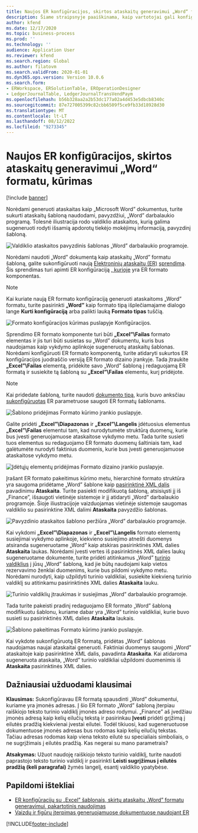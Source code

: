 ```yaml
---
title: Naujos ER konfigūracijos, skirtos ataskaitų generavimui „Word“ formatu, kūrimas
description: Šiame straipsnyje paaiškinama, kaip vartotojai gali konfigūruoti naują elektroninių ataskaitų (ER) formatą, kad galėtų generuoti ataskaitas kaip Microsoft Word dokumentus.
author: kfend
ms.date: 12/17/2020
ms.topic: business-process
ms.prod: ''
ms.technology: ''
audience: Application User
ms.reviewer: kfend
ms.search.region: Global
ms.author: filatovm
ms.search.validFrom: 2020-01-01
ms.dyn365.ops.version: Version 10.0.6
ms.search.form:
- ERWorkspace, ERSolutionTable, EROperationDesigner
- LedgerJournalTable, LedgerJournalTransVendPaym
ms.openlocfilehash: b56b328aa2a2b53dc177a02a4d453e5dbcb8340c
ms.sourcegitcommit: 87e727005399c82cbb6509f5ce9fb33d18928d30
ms.translationtype: MT
ms.contentlocale: lt-LT
ms.lasthandoff: 08/12/2022
ms.locfileid: "9273345"
---
```

# <a name="design-a-new-er-configuration-to-generate-reports-in-word-format"></a>Naujos ER konfigūracijos, skirtos ataskaitų generavimui „Word“ formatu, kūrimas

[!include [banner](../includes/banner.md)]

Norėdami generuoti ataskaitas kaip „Microsoft Word” dokumentus, turite sukurti ataskaitų šabloną naudodami, pavyzdžiui, „Word” darbalaukio programą. Tolesnė iliustracija rodo valdiklio ataskaitos, kurią galima sugeneruoti rodyti išsamią apdorotų tiekėjo mokėjimų informaciją, pavyzdinį šabloną.

![Valdiklio ataskaitos pavyzdinis šablonas „Word” darbalaukio programoje.](./media/er-design-configuration-word-image1.png)

Norėdami naudoti „Word” dokumentą kaip ataskaitų „Word” formatu šabloną, galite sukonfigūruoti naują [Elektroninių ataskaitų (ER)](general-electronic-reporting.md) [sprendimą](er-quick-start1-new-solution.md). Šis sprendimas turi apimti ER konfigūraciją [, kurioje](general-electronic-reporting.md#Configuration) yra ER formato komponentas.

> [!NOTE]
> Kai kuriate naują ER formato konfigūraciją generuoti ataskaitoms „Word” formatu, turite pasirinkti **„Word”** kaip formato tipą išplečiamajame dialogo lange **Kurti konfigūraciją** arba palikti lauką **Formato tipas** tuščią.

![Formato konfigūracijos kūrimas puslapyje Konfigūracijos.](./media/er-design-configuration-word-image2.gif)

Sprendimo ER formato komponente turi būti **„Excel”\\Failas** formato elementas ir jis turi būti susietas su „Word” dokumentu, kuris bus naudojamas kaip vykdymo aplinkoje sugeneruotų ataskaitų šablonas. Norėdami konfigūruoti ER formato komponentą, turite atidaryti sukurtos ER konfigūracijos juodraščio versiją ER formato dizaino įrankyje. Tada įtraukite **„Excel”\\Failas** elementą, pridėkite savo „Word” šabloną į redaguojamą ER formatą ir susiekite tą šabloną su **„Excel”\\Failas** elementu, kurį pridėjote.

> [!NOTE]
> Kai pridedate šabloną, turite naudoti [dokumento tipą](../../fin-ops/organization-administration/configure-document-management.md#configure-document-types), kuris buvo anksčiau [sukonfigūruotas](electronic-reporting-er-configure-parameters.md#parameters-to-manage-documents) ER parametruose saugoti ER formatų šablonams.

![Šablono pridėjimas Formato kūrimo įrankio puslapyje.](./media/er-design-configuration-word-image3.gif)

Galite pridėti **„Excel”\\Diapazonas** ir **„Excel”\\Langelis** įdėtuosius elementus **„Excel”\\Failas** elementui tam, kad nurodytumėte struktūrą duomenų, kurie bus įvesti generuojamuose ataskaitose vykdymo metu. Tada turite susieti tuos elementus su redaguojamo ER formato duomenų šaltiniais tam, kad galėtumėte nurodyti faktinius duomenis, kurie bus įvesti generuojamuose ataskaitose vykdymo metu.

![Įdėtųjų elementų pridėjimas Formato dizaino įrankio puslapyje.](./media/er-design-configuration-word-image4.gif)

Įrašant ER formato pakeitimus kūrimo metu, hierarchinė formato struktūra yra saugoma pridėtame „Word” šablone kaip [pasirinktinė XML dalis](/visualstudio/vsto/custom-xml-parts-overview) pavadinimu **Ataskaita**. Turite pasiekti modifikuotą šabloną, atsisiųsti jį iš „Finance”, išsaugoti vietinėje sistemoje ir jį atidaryti „Word” darbalaukio programoje. Šioje iliustracijoje vaizduojamas vietinėje sistemoje saugomas valdiklio su pasirinktine XML dalimi **Ataskaita** pavyzdžio šablonas.

![Pavyzdinio ataskaitos šablono peržiūra „Word” darbalaukio programoje.](./media/er-design-configuration-word-image5.gif)

Kai vykdomi **„Excel”\\Diapazonas** ir **„Excel”\\Langelis** formato elementų susiejimai vykdymo aplinkoje, kiekvieno susiejimo atnešti duomenys atsiranda sugeneruotame „Word” kaip atskiras pasirinktinės XML dalies **Ataskaita** laukas. Norėdami įvesti vertes iš pasirinktinės XML dalies laukų sugeneruotame dokumente, turite pridėti atitinkamus „Word” [turinio valdiklius](/office/client-developer/word/content-controls-in-word) į jūsų „Word” šabloną, kad jie būtų naudojami kaip vietos rezervavimo ženklai duomenims, kurie bus pildomi vykdymo metu. Norėdami nurodyti, kaip užpildyti turinio valdikliai, susiekite kiekvieną turinio valdiklį su atitinkamu pasirinktinės XML dalies **Ataskaita** lauku.

![Turinio valdiklių įtraukimas ir susiejimas „Word” darbalaukio programoje.](./media/er-design-configuration-word-image6.gif)

Tada turite pakeisti pradinį redaguojamo ER formato „Word” šabloną modifikuotu šablonu, kuriame dabar yra „Word” turinio valdikliai, kurie buvo susieti su pasirinktinės XML dalies **Ataskaita** laukais.

![Šablono pakeitimas Formato kūrimo įrankio puslapyje.](./media/er-design-configuration-word-image7.gif)

Kai vykdote sukonfigūruotą ER formatą, pridėtas „Word” šablonas naudojamas naujai ataskaitai generuoti. Faktiniai duomenys saugomi „Word” ataskaitoje kaip pasirinktinė XML dalis, pavadinta **Ataskaita**. Kai atidaroma sugeneruota ataskaita, „Word” turinio valdikliai užpildomi duomenimis iš **Ataskaita** pasirinktinės XML dalies.

## <a name="frequently-asked-questions"></a>Dažniausiai užduodami klausimai

**Klausimas:** Sukonfigūravau ER formatą spausdinti „Word” dokumentui, kuriame yra įmonės adresas. Į šio ER formato „Word” šabloną įterpiau raiškiojo teksto turinio valdiklį įmonės adreso rodymui. „Finance” aš įvedžiau įmonės adresą kaip kelių eilučių tekstą ir pasirinkau **Įvesti** pridėti grįžimą į eilutės pradžią kiekvienai įvestai eilutei. Todėl tikiuosi, kad sugeneruotuose dokumentuose įmonės adresas bus rodomas kaip kelių eilučių tekstas. Tačiau adresas rodomas kaip viena teksto eilutė su specialiais simboliais, o ne sugrįžimais į eilutės pradžią. Kas negerai su mano parametrais?

**Atsakymas:** Užuot naudoję raiškiojo teksto turinio valdiklį, turite naudoti paprastojo teksto turinio valdiklį ir pasirinkti **Leisti sugrįžimus į eilutės pradžią (keli paragrafai)** žymės langelį, esantį valdiklio ypatybėse.

## <a name="additional-resources"></a>Papildomi ištekliai

- [ER konfigūracijų su „Excel” šablonais, skirtų ataskaitų „Word” formatu generavimui, pakartotinis naudojimas](./tasks/er-design-configuration-word-2016-11.md)
- [Vaizdų ir figūrų įterpimas generuojamuose dokumentuose naudojant ER](electronic-reporting-embed-images-shapes.md#embed-an-image-in-a-word-document)


[!INCLUDE[footer-include](../../../includes/footer-banner.md)]

